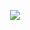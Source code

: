 <p align="center">
  <!-- Typing SVG by DenverCoder1 - https://github.com/DenverCoder1/readme-typing-svg -->
    <img src="https://readme-typing-svg.demolab.com?font=Fira+Code&duration=1200&pause=100&color=045F5E&center=true&vCenter=true&multiline=true&width=435&height=115&lines=Laboratorio+-+03;Desarrollo+de+Aplicaciones;Empresariales+-+Django;Data+Base+SQLite" /></a>
</p>
